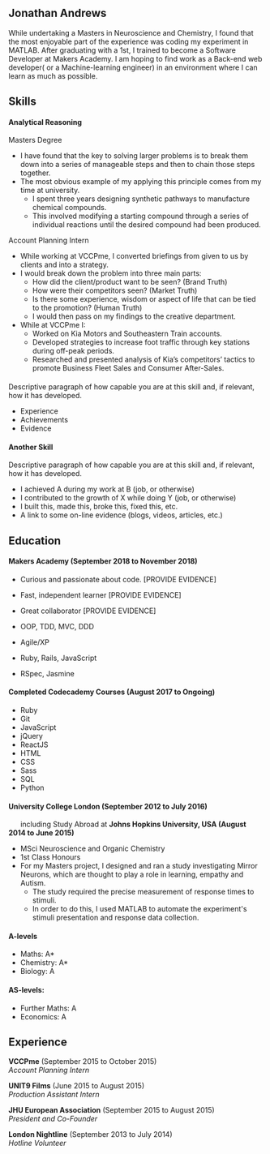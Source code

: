 ## Jonathan Andrews

While undertaking a Masters in Neuroscience and Chemistry, I found that the most enjoyable part of the experience was coding my experiment in MATLAB. After graduating with a 1st, I trained to become a Software Developer at Makers Academy. I am hoping to find work as a Back-end web developer( or a Machine-learning engineer) in an environment where I can learn as much as possible.

## Skills

#### Analytical Reasoning

Masters Degree
- I have found that the key to solving larger problems is to break them down into a series of manageable steps and then to chain those steps together.
- The most obvious example of my applying this principle comes from my time at university.
  - I spent three years designing synthetic pathways to manufacture chemical compounds.
  - This involved modifying a starting compound through a series of individual reactions until the desired compound had been produced.

Account Planning Intern
- While working at VCCPme, I converted briefings from given to us by clients and into a strategy.
- I would break down the problem into three main parts:
  - How did the client/product want to be seen? (Brand Truth)
  - How were their competitors seen? (Market Truth)
  - Is there some experience, wisdom or aspect of life that can be tied to the promotion? (Human Truth)
  - I would then pass on my findings to the creative department.
- While at VCCPme I:
  - Worked on Kia Motors and Southeastern Train accounts.
  - Developed strategies to increase foot traffic through key stations during off-peak periods.
  - Researched and presented analysis of Kia’s competitors’ tactics to promote Business Fleet Sales and Consumer After-Sales.

####


Descriptive paragraph of how capable you are at this skill and, if relevant, how it has developed.

- Experience
- Achievements
- Evidence

#### Another Skill

Descriptive paragraph of how capable you are at this skill and, if relevant, how it has developed.

- I achieved A during my work at B (job, or otherwise)
- I contributed to the growth of X while doing Y (job, or otherwise)
- I built this, made this, broke this, fixed this, etc.
- A link to some on-line evidence (blogs, videos, articles, etc.)

## Education

#### Makers Academy (September 2018 to November 2018)

- Curious and passionate about code. [PROVIDE EVIDENCE]
- Fast, independent learner [PROVIDE EVIDENCE]
- Great collaborator [PROVIDE EVIDENCE]

- OOP, TDD, MVC, DDD
- Agile/XP
- Ruby, Rails, JavaScript
- RSpec, Jasmine

#### Completed Codecademy Courses (August 2017 to Ongoing)

- Ruby
- Git
- JavaScript
- jQuery
- ReactJS
- HTML
- CSS
- Sass
- SQL
- Python

#### University College London (September 2012 to July 2016)
&nbsp;&nbsp;&nbsp;&nbsp;&nbsp;&nbsp;including Study Abroad at **Johns Hopkins University, USA (August 2014 to June 2015)**

- MSci Neuroscience and Organic Chemistry
- 1st Class Honours
- For my Masters project, I designed and ran a study investigating Mirror Neurons, which are thought to play a role in learning, empathy and Autism.
  - The study required the precise measurement of response times to stimuli.
  - In order to do this, I used MATLAB to automate the experiment's stimuli presentation and response data collection.

#### A-levels

- Maths: A*
- Chemistry: A*
- Biology: A

#### AS-levels:

- Further Maths: A
- Economics: A

## Experience

**VCCPme** (September 2015 to October 2015)    
*Account Planning Intern*

**UNIT9 Films** (June 2015 to August 2015)   
*Production Assistant Intern*

**JHU European Association** (September 2015 to August 2015)   
*President and Co-Founder*

**London Nightline** (September 2013 to July 2014)   
*Hotline Volunteer*
